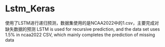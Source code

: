 # Lstm_Keras
使用了LSTM进行递归预测，数据集使用的是NCAA2022中的1.csv，主要完成对缺失数据的预测
LSTM is used for recursive prediction, and the data set uses 1.5% in ncaa2022 CSV, which mainly completes the prediction of missing data

